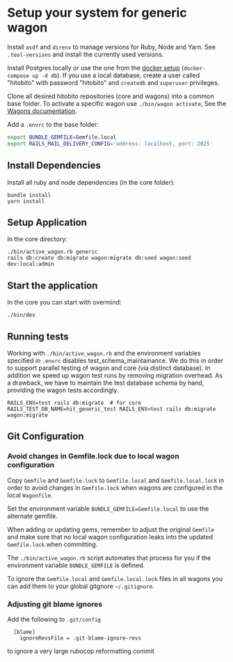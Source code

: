 # Setup your system for generic wagon

Install `asdf` and `direnv` to manage versions for Ruby, Node and Yarn. See `.tool-versions` and install the currently
used versions.

Install Postgres locally or use the one from the [docker setup](https://github.com/hitobito/development/)
(`docker-compose up -d db`).
If you use a local database, create a user called "hitobito" with password "hitobito" and `createdb` and `superuser` privileges.

Clone all desired hitobito repositories (core and wagons) into a common base folder. To activate a specific wagon use
`./bin/wagon activate`, See the [Wagons documentation](04_wagons.md).

Add a `.envrc` to the base folder:

```bash
export BUNDLE_GEMFILE=Gemfile.local
export RAILS_MAIL_DELIVERY_CONFIG='address: localhost, port: 2025'
```

## Install Dependencies

Install all ruby and node dependencies (in the core folder):

    bundle install
    yarn install

## Setup Application

In the core directory:

    ./bin/active_wagon.rb generic
    rails db:create db:migrate wagon:migrate db:seed wagon:seed dev:local:admin

## Start the application

In the core you can start with overmind:

    ./bin/dev

## Running tests

Working with `./bin/active_wagon.rb` and the environment variables specified in
`.envrc` disables test_schema_maintainance. We do this in order to support
parallel testing of wagon and core (via distinct database). In addition we
speed up wagon test runs by removing migration overhead. As a drawback, we have
to maintain the test database schema by hand, providing the wagon tests
accordingly.

    RAILS_ENV=test rails db:migrate  # for core
    RAILS_TEST_DB_NAME=hit_generic_test RAILS_ENV=test rails db:migrate wagon:migrate

## Git Configuration

### Avoid changes in Gemfile.lock due to local wagon configuration

Copy `Gemfile` and `Gemfile.lock` to `Gemfile.local` and `Gemfile.local.lock` in order to avoid
changes in `Gemfile.lock` when wagons are configured in the local `Wagonfile`.

Set the environment variable `BUNDLE_GEMFILE=Gemfile.local` to use the alternate gemfile.

When adding or updating gems, remember to adjust the original `Gemfile` and make sure that
no local wagon configuration leaks into the updated `Gemfile.lock` when committing.

The `./bin/active_wagon.rb` script automates that process for you if the environment variable
`BUNDLE_GEMFILE` is defined.

To ignore the `Gemfile.local` and `Gemfile.local.lock` files in all wagons you can add them to
your global gitgnore `~/.gitignore`.

### Adjusting git blame ignores

Add the following to `.git/config`

```
  [blame]
    ignoreRevsFile = .git-blame-ignore-revs
```

to ignore a very large rubocop reformatting commit
